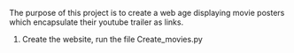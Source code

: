 The purpose of this project is to create a web age 
displaying movie posters which encapsulate their 
youtube trailer as links.

1. Create the website, run the file Create_movies.py
